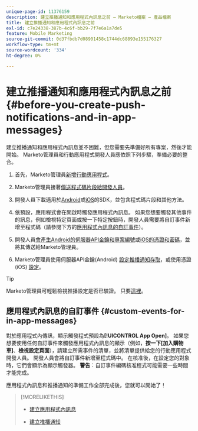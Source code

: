 ```yaml
---
unique-page-id: 11376159
description: 建立推播通知和應用程式內訊息之前 — Marketo檔案 — 產品檔案
title: 建立推播通知和應用程式內訊息之前
exl-id: c7e24338-387b-4c6f-bb29-7f7e6a1a7de5
feature: Mobile Marketing
source-git-commit: 0d37fbdb7d08901458c1744dc68893e155176327
workflow-type: tm+mt
source-wordcount: '334'
ht-degree: 0%

---
```


# 建立推播通知和應用程式內訊息之前 {#before-you-create-push-notifications-and-in-app-messages}

建立推播通知和應用程式內訊息並不困難，但您需要先準備好所有專案，然後才能開始。 Marketo管理員和行動應用程式開發人員應依照下列步驟，準備必要的整合。

1. 首先，Marketo管理員[新增行動應用程式](/help/marketo/product-docs/mobile-marketing/admin/add-a-mobile-app.md)。

1. Marketo管理員接著[傳送程式碼片段給開發人員](/help/marketo/product-docs/mobile-marketing/admin/send-sdk-code-to-a-developer.md)。

1. 開發人員下載適用於[Android](https://experienceleague.adobe.com/zh-hant/docs/marketo-developer/marketo/mobile/installation#how-to-install-marketo-sdk-on-android)或[iOS](https://experienceleague.adobe.com/zh-hant/docs/marketo-developer/marketo/mobile/installation#how-to-install-marketo-sdk-on-ios)的SDK，並包含程式碼片段和其他方法。

1. 依預設，應用程式會在開啟時觸發應用程式內訊息。 如果您想要觸發其他事件的訊息，例如檢視特定頁面或按一下特定按鈕時，開發人員需要將自訂事件新增至程式碼（請參閱下方的[應用程式內訊息的自訂事件](#CustomEvents)）。

1. 開發人員[會產生Android的伺服器API金鑰和專案編號](https://experienceleague.adobe.com/zh-hant/docs/marketo-developer/marketo/mobile/installation#how-to-install-marketo-sdk-on-android)或[iOS的憑證和密碼](https://experienceleague.adobe.com/zh-hant/docs/marketo-developer/marketo/mobile/installation#install-marketo-sdk-on-ios)，並將其傳送給Marketo管理員。

1. Marketo管理員使用伺服器API金鑰(Android) [設定推播通知存取](/help/marketo/product-docs/mobile-marketing/admin/configure-mobile-app-android-push-access.md)，或使用憑證(iOS) [設定](/help/marketo/product-docs/mobile-marketing/admin/configure-mobile-app-ios-push-access.md)。

>[!TIP]
>
>Marketo管理員可輕鬆檢視推播設定是否已驗證。 只要[這裡](/help/marketo/product-docs/mobile-marketing/admin/verify-push-configuration.md)。

## 應用程式內訊息的自訂事件 {#custom-events-for-in-app-messages}

對於應用程式內傳訊，顯示觸發程式預設為&#x200B;**[!UICONTROL App Open]**。 如果您想要使用任何自訂事件來觸發應用程式內訊息的顯示（例如，**按一下[加入購物車]**、**檢視設定頁面**），請建立所需事件的清單，並將清單提供給您的行動應用程式開發人員。 開發人員會將自訂事件新增至程式碼中。 在核准後，在設定您的對象時，它們會顯示為顯示觸發器。 **警告**：自訂事件編碼核准程式可能需要一些時間才能完成。

應用程式內訊息和推播通知的準備工作全部完成後，您就可以開始了！

>[!MORELIKETHIS]
>
>* [建立應用程式內訊息](/help/marketo/product-docs/mobile-marketing/in-app-messages/creating-in-app-messages/create-an-in-app-message.md)
>
>* [建立推播通知](/help/marketo/product-docs/mobile-marketing/push-notifications/create-a-push-notification.md)
